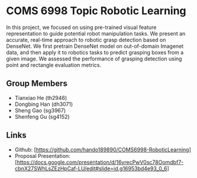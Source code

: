 # COMS 6998 Topic Robotic Learning

In this project, we focused on using pre-trained visual feature representation to guide potential robot manipulation tasks. We present an accurate, real-time approach to robotic grasp detection based on DenseNet. We first pretrain DenseNet model on out-of-domain Imagenet data, and then apply it to robotics tasks to predict grasping boxes from a given image. We assessed the performance of grasping detection using point and rectangle evaluation metrics. 

## Group Members
- Tianxiao He (th2946)
- Dongbing Han (dh3071)
- Sheng Gao (sg3967)
- Shenfeng Gu (sg4152)

## Links
- Github: [https://github.com/hando189890/COMS6998-RoboticLearning]
- Proposal Presentation: [https://docs.google.com/presentation/d/16yrecPwV0sc78Oomdbf7-cbnX27SWhLsZEzHpCaf-LU/edit#slide=id.g16953bd4e93_0_6]
